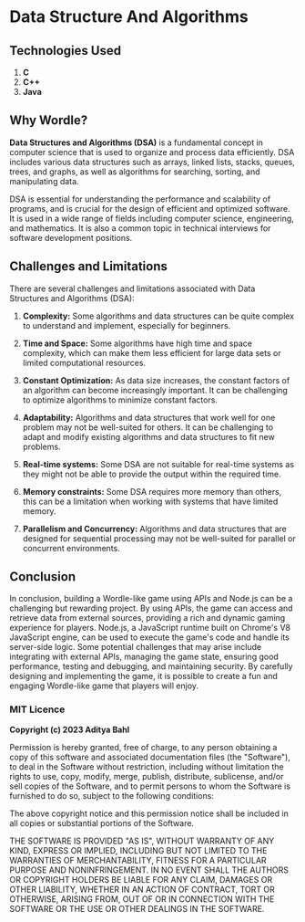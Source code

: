 # Data Structure And Algorithms

## Technologies Used

1. **C**
2. **C++**
3. **Java**

## Why Wordle?

**Data Structures and Algorithms (DSA)** is a fundamental concept in computer science that is used to organize and process data efficiently. DSA includes various data structures such as arrays, linked lists, stacks, queues, trees, and graphs, as well as algorithms for searching, sorting, and manipulating data.

DSA is essential for understanding the performance and scalability of programs, and is crucial for the design of efficient and optimized software. It is used in a wide range of fields including computer science, engineering, and mathematics. It is also a common topic in technical interviews for software development positions.

## Challenges and Limitations

There are several challenges and limitations associated with Data Structures and Algorithms (DSA):

1. **Complexity:** Some algorithms and data structures can be quite complex to understand and implement, especially for beginners.

2. **Time and Space:** Some algorithms have high time and space complexity, which can make them less efficient for large data sets or limited computational resources.

3. **Constant Optimization:** As data size increases, the constant factors of an algorithm can become increasingly important. It can be challenging to optimize algorithms to minimize constant factors.

4. **Adaptability:** Algorithms and data structures that work well for one problem may not be well-suited for others. It can be challenging to adapt and modify existing algorithms and data structures to fit new problems.

5. **Real-time systems:** Some DSA are not suitable for real-time systems as they might not be able to provide the output within the required time.

6. **Memory constraints:** Some DSA requires more memory than others, this can be a limitation when working with systems that have limited memory.

7. **Parallelism and Concurrency:** Algorithms and data structures that are designed for sequential processing may not be well-suited for parallel or concurrent environments.

## Conclusion

In conclusion, building a Wordle-like game using APIs and Node.js can be a challenging but rewarding project. By using APIs, the game can access and retrieve data from external sources, providing a rich and dynamic gaming experience for players. Node.js, a JavaScript runtime built on Chrome's V8 JavaScript engine, can be used to execute the game's code and handle its server-side logic. Some potential challenges that may arise include integrating with external APIs, managing the game state, ensuring good performance, testing and debugging, and maintaining security. By carefully designing and implementing the game, it is possible to create a fun and engaging Wordle-like game that players will enjoy.

### MIT Licence

**Copyright (c) 2023 Aditya Bahl**

Permission is hereby granted, free of charge, to any person obtaining a copy of this software and associated documentation files (the "Software"), to deal in the Software without restriction, including without limitation the rights to use, copy, modify, merge, publish, distribute, sublicense, and/or sell copies of the Software, and to permit persons to whom the Software is furnished to do so, subject to the following conditions:

The above copyright notice and this permission notice shall be included in all copies or substantial portions of the Software.

THE SOFTWARE IS PROVIDED "AS IS", WITHOUT WARRANTY OF ANY KIND, EXPRESS OR IMPLIED, INCLUDING BUT NOT LIMITED TO THE WARRANTIES OF MERCHANTABILITY, FITNESS FOR A PARTICULAR PURPOSE AND NONINFRINGEMENT. IN NO EVENT SHALL THE AUTHORS OR COPYRIGHT HOLDERS BE LIABLE FOR ANY CLAIM, DAMAGES OR OTHER LIABILITY, WHETHER IN AN ACTION OF CONTRACT, TORT OR OTHERWISE, ARISING FROM, OUT OF OR IN CONNECTION WITH THE SOFTWARE OR THE USE OR OTHER DEALINGS IN THE SOFTWARE.
